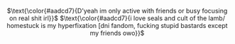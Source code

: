 <div align="center">

$\text{\color{#aadcd7}{D'yeah im only active with friends or busy focusing on real shit irl}}$
$\text{\color{#aadcd7}{i love seals and cult of the lamb/ homestuck is my hyperfixation [dni fandom, fucking stupid bastards except my friends owo}}$

</p>
